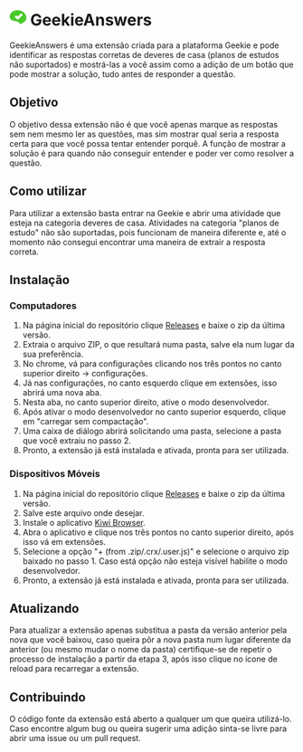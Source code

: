 # <img src="./img/icon_48.png" alt="logo" width="30" height="30"> GeekieAnswers
GeekieAnswers é uma extensão criada para a plataforma Geekie e pode identificar as respostas corretas de deveres de casa (planos de estudos não suportados)
e mostrá-las a você assim como a adição de um botão que pode mostrar a solução, tudo antes de responder a questão.

## Objetivo
O objetivo dessa extensão não é que você apenas marque as respostas sem nem mesmo ler as questões, mas sim mostrar qual seria a resposta certa para que você possa tentar entender porquê.
A função de mostrar a solução é para quando não conseguir entender e poder ver como resolver a questão.

## Como utilizar
Para utilizar a extensão basta entrar na Geekie e abrir uma atividade que esteja na categoria deveres de casa.
Atividades na categoria "planos de estudo" não são suportadas, pois funcionam de maneira diferente e, até o momento não consegui encontrar uma maneira de extrair a resposta correta.

## Instalação
### Computadores
1. Na página inicial do repositório clique [Releases](https://github.com/Dark-Gr/GeekieAnswers/releases) e baixe o zip da última versão.
2. Extraia o arquivo ZIP, o que resultará numa pasta, salve ela num lugar da sua preferência.
3. No chrome, vá para configurações clicando nos três pontos no canto superior direito → configurações.
4. Já nas configurações, no canto esquerdo clique em extensões, isso abrirá uma nova aba.
5. Nesta aba, no canto superior direito, ative o modo desenvolvedor.
6. Após ativar o modo desenvolvedor no canto superior esquerdo, clique em "carregar sem compactação".
7. Uma caixa de diálogo abrirá solicitando uma pasta, selecione a pasta que você extraiu no passo 2.
8. Pronto, a extensão já está instalada e ativada, pronta para ser utilizada.

### Dispositivos Móveis
1. Na página inicial do repositório clique [Releases](https://github.com/Dark-Gr/GeekieAnswers/releases) e baixe o zip da última versão.
2. Salve este arquivo onde desejar.
3. Instale o aplicativo [Kiwi Browser](https://play.google.com/store/apps/details?id=com.kiwibrowser.browser&hl=pt_BR&gl=US).
4. Abra o aplicativo e clique nos três pontos no canto superior direito, após isso vá em extensões.
6. Selecione a opção "+ (from .zip/.crx/.user.js)" e selecione o arquivo zip baixado no passo 1. Caso está opção não esteja visível habilite o modo desenvolvedor.
7. Pronto, a extensão já está instalada e ativada, pronta para ser utilizada.

## Atualizando
Para atualizar a extensão apenas substitua a pasta da versão anterior pela nova que você baixou, caso queira pôr a nova pasta num lugar diferente da anterior 
(ou mesmo mudar o nome da pasta) certifique-se de repetir o processo de instalação a partir da etapa 3, após isso clique no ícone de reload para recarregar a extensão.

## Contribuindo
O código fonte da extensão está aberto a qualquer um que queira utilizá-lo. \
Caso encontre algum bug ou queira sugerir uma adição sinta-se livre para abrir uma issue ou um pull request.
